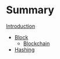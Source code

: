 # Summary

[Introduction](./introduction.md)
- [Block](./block.md)
  - [Blockchain](./blockchain.md)
- [Hashing](./hashing.md)

